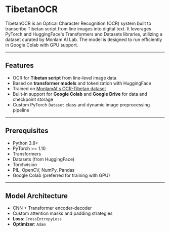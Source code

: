 # TibetanOCR

TibetanOCR is an Optical Character Recognition (OCR) system built to transcribe Tibetan script from line images into digital text. It leverages PyTorch and HuggingFace's Transformers and Datasets libraries, utilizing a dataset curated by Monlam AI Lab. The model is designed to run efficiently in Google Colab with GPU support.

---

## Features

- OCR for **Tibetan script** from line-level image data  
- Based on **transformer models** and tokenization with HuggingFace  
- Trained on [MonlamAI's OCR-Tibetan dataset](https://huggingface.co/datasets/MonlamAI/OCR-Tibetan_line_to_text)  
- Built-in support for **Google Colab** and **Google Drive** for data and checkpoint storage  
- Custom PyTorch `Dataset` class and dynamic image preprocessing pipeline

---

## Prerequisites

- Python 3.8+
- PyTorch >= 1.10
- Transformers
- Datasets (from HuggingFace)
- Torchvision
- PIL, OpenCV, NumPy, Pandas
- Google Colab (preferred for training with GPU)

---

## Model Architecture

- CNN + Transformer encoder-decoder
- Custom attention masks and padding strategies
- **Loss**: `CrossEntropyLoss`
- **Optimizer**: `Adam`
